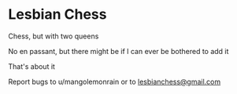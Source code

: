 # Lesbian Chess
Chess, but with two queens

No en passant, but there might be if I can ever be bothered to add it

That's about it

Report bugs to u/mangolemonrain or to lesbianchess@gmail.com
